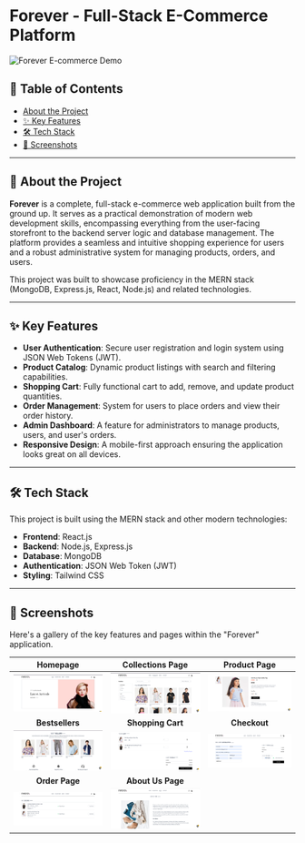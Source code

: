 # Forever - Full-Stack E-Commerce Platform

![Forever E-commerce Demo](https://vercel.com/bhavnas-projects-2e67d94c/forever-full-stack)
## 📖 Table of Contents

- [About the Project](#-about-the-project)
- [✨ Key Features](#-key-features)
- [🛠️ Tech Stack](#️-tech-stack)
- [📸 Screenshots](#-screenshots)


---

## 📝 About the Project

**Forever** is a complete, full-stack e-commerce web application built from the ground up. It serves as a practical demonstration of modern web development skills, encompassing everything from the user-facing storefront to the backend server logic and database management. The platform provides a seamless and intuitive shopping experience for users and a robust administrative system for managing products, orders, and users.

This project was built to showcase proficiency in the MERN stack (MongoDB, Express.js, React, Node.js) and related technologies.

---

## ✨ Key Features

* **User Authentication**: Secure user registration and login system using JSON Web Tokens (JWT).
* **Product Catalog**: Dynamic product listings with search and filtering capabilities.
* **Shopping Cart**: Fully functional cart to add, remove, and update product quantities.
* **Order Management**: System for users to place orders and view their order history.
* **Admin Dashboard**: A  feature for administrators to manage products, users, and user's orders.
* **Responsive Design**: A mobile-first approach ensuring the application looks great on all devices.

---

## 🛠️ Tech Stack

This project is built using the MERN stack and other modern technologies:

* **Frontend**: React.js
* **Backend**: Node.js, Express.js
* **Database**: MongoDB
* **Authentication**: JSON Web Token (JWT)
* **Styling**: Tailwind CSS 

---

## 📸 Screenshots

Here's a gallery of the key features and pages within the "Forever" application.

| Homepage | Collections Page | Product Page |
| :---: | :---: | :---: |
| ![Homepage](./assets/homepage%20ss.png) | ![Collections Page](./assets/collections%20ss.png) | ![Product Description](./assets/product%20description.png) |
| **Bestsellers** | **Shopping Cart** | **Checkout** |
| ![Bestsellers](./assets/bestseller%20ss.png) | ![Shopping Cart](./assets/cart.png) | ![Checkout](./assets/checkout.png) |
| **Order Page** | **About Us Page** | |
| ![Order Page](./assets/orderpage.png) | ![About Us Page](./assets/about%20ss.png) | |
